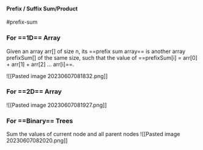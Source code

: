 #### Prefix / Suffix Sum/Product
#prefix-sum 

### For ==1D== Array
Given an array arr[] of size n, its ==prefix sum array== is another array prefixSum[] of the same size, such that the value of ==prefixSum[i] = arr[0] + arr[1] + arr[2] … arr[i]==.

![[Pasted image 20230607081832.png]]

### For ==2D== Array
![[Pasted image 20230607081927.png]]


### For ==Binary== Trees
Sum the values of current node and all parent nodes
![[Pasted image 20230607082020.png]]

